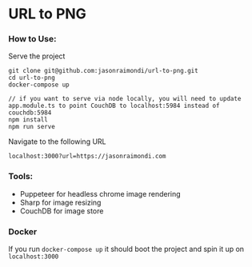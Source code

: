 # URL to PNG

### How to Use:

Serve the project

```
git clone git@github.com:jasonraimondi/url-to-png.git
cd url-to-png
docker-compose up

// if you want to serve via node locally, you will need to update app.module.ts to point CouchDB to localhost:5984 instead of couchdb:5984
npm install
npm run serve
```

Navigate to the following URL

```
localhost:3000?url=https://jasonraimondi.com
```


### Tools:

- Puppeteer for headless chrome image rendering
- Sharp for image resizing
- CouchDB for image store

### Docker

If you run `docker-compose up` it should boot the project and spin it up on `localhost:3000`


